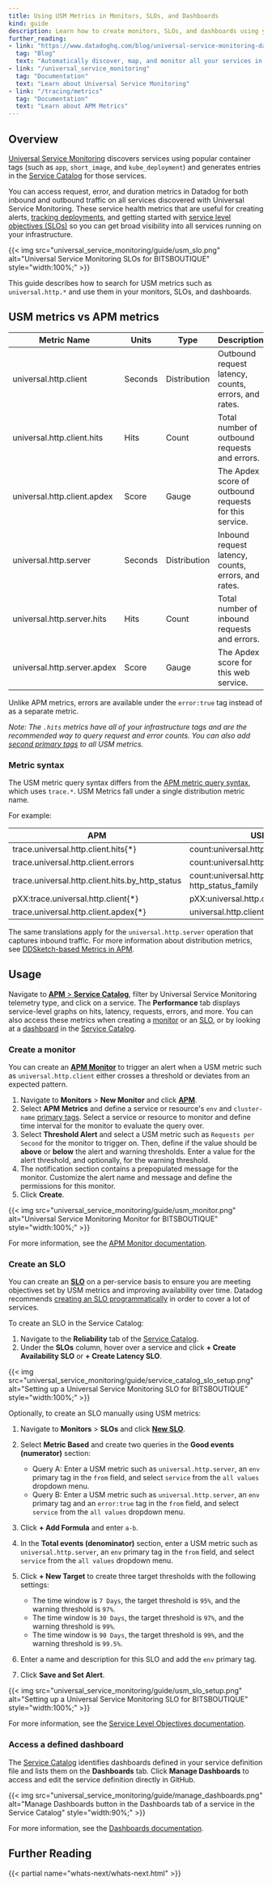 ```yaml
---
title: Using USM Metrics in Monitors, SLOs, and Dashboards
kind: guide
description: Learn how to create monitors, SLOs, and dashboards using your USM metrics.
further_reading:
- link: "https://www.datadoghq.com/blog/universal-service-monitoring-datadog/"
  tag: "Blog"
  text: "Automatically discover, map, and monitor all your services in seconds with Universal Service Monitoring"
- link: "/universal_service_monitoring"
  tag: "Documentation"
  text: "Learn about Universal Service Monitoring"
- link: "/tracing/metrics"
  tag: "Documentation"
  text: "Learn about APM Metrics"
---
```


## Overview

[Universal Service Monitoring][1] discovers services using popular container tags (such as `app`, `short_image`, and `kube_deployment`) and generates entries in the [Service Catalog][2] for those services. 

You can access request, error, and duration metrics in Datadog for both inbound and outbound traffic on all services discovered with Universal Service Monitoring. These service health metrics that are useful for creating alerts, [tracking deployments][11], and getting started with [service level objectives (SLOs)][3] so you can get broad visibility into all services running on your infrastructure. 

{{< img src="universal_service_monitoring/guide/usm_slo.png" alt="Universal Service Monitoring SLOs for BITSBOUTIQUE" style="width:100%;" >}}

This guide describes how to search for USM metrics such as `universal.http.*` and use them in your monitors, SLOs, and dashboards.

## USM metrics vs APM metrics

| Metric Name                 | Units   | Type         | Description                                       |
|-----------------------------|---------|--------------|---------------------------------------------------|
| universal.http.client       | Seconds | Distribution | Outbound request latency, counts, errors, and rates.                |
| universal.http.client.hits  | Hits    | Count        | Total number of outbound requests and errors.                |
| universal.http.client.apdex | Score   | Gauge        | The Apdex score of outbound requests for this service.                |
| universal.http.server       | Seconds | Distribution | Inbound request latency, counts, errors, and rates.  |
| universal.http.server.hits  | Hits    | Count        | Total number of inbound requests and errors.                 |
| universal.http.server.apdex | Score   | Gauge        | The Apdex score for this web service.             |

Unlike APM metrics, errors are available under the `error:true` tag instead of as a separate metric.

*Note: The `.hits` metrics have all of your infrastructure tags and are the recommended way to query request and error counts. You can also add [second primary tags][16] to all USM metrics.*

### Metric syntax

The USM metric query syntax differs from the [APM metric query syntax][4], which uses `trace.*`. USM Metrics fall under a single distribution metric name. 

For example:

| APM                                             | USM                                                  |
|-------------------------------------------------|------------------------------------------------------|
| trace.universal.http.client.hits{*}             | count:universal.http.client{*}                       |
| trace.universal.http.client.errors              | count:universal.http.client{error:true}              |
| trace.universal.http.client.hits.by_http_status | count:universal.http.client{*} by http_status_family |
| pXX:trace.universal.http.client{*}              | pXX:universal.http.client{*}                         |
| trace.universal.http.client.apdex{*}            | universal.http.client.apdex{*}                       |

The same translations apply for the `universal.http.server` operation that captures inbound traffic. For more information about distribution metrics, see [DDSketch-based Metrics in APM][12].

## Usage

Navigate to [**APM** > **Service Catalog**][5], filter by Universal Service Monitoring telemetry type, and click on a service. The **Performance** tab displays service-level graphs on hits, latency, requests, errors, and more. You can also access these metrics when creating a [monitor](#create-a-monitor) or an [SLO](#create-an-slo), or by looking at a [dashboard](#access-a-defined-dashboard) in the [Service Catalog][2].

### Create a monitor

You can create an [**APM Monitor**][8] to trigger an alert when a USM metric such as `universal.http.client` either crosses a threshold or deviates from an expected pattern.

1. Navigate to **Monitors** > **New Monitor** and click [**APM**][13].
2. Select **APM Metrics** and define a service or resource's `env` and `cluster-name` [primary tags][14]. Select a service or resource to monitor and define time interval for the monitor to evaluate the query over. 
3. Select **Threshold Alert** and select a USM metric such as `Requests per Second` for the monitor to trigger on. Then, define if the value should be **above** or **below** the alert and warning thresholds. Enter a value for the alert threshold, and optionally, for the warning threshold.
4. The notification section contains a prepopulated message for the monitor. Customize the alert name and message and define the permissions for this monitor.
5. Click **Create**.

{{< img src="universal_service_monitoring/guide/usm_monitor.png" alt="Universal Service Monitoring Monitor for BITSBOUTIQUE" style="width:100%;" >}}

For more information, see the [APM Monitor documentation][6].

### Create an SLO

You can create an [**SLO**][10] on a per-service basis to ensure you are meeting objectives set by USM metrics and improving availability over time. Datadog recommends [creating an SLO programmatically][9] in order to cover a lot of services. 

To create an SLO in the Service Catalog:

1. Navigate to the **Reliability** tab of the [Service Catalog][5].
2. Under the **SLOs** column, hover over a service and click **+ Create Availability SLO** or **+ Create Latency SLO**.

{{< img src="universal_service_monitoring/guide/service_catalog_slo_setup.png" alt="Setting up a Universal Service Monitoring SLO for BITSBOUTIQUE" style="width:100%;" >}}

Optionally, to create an SLO manually using USM metrics:

1. Navigate to **Monitors** > **SLOs** and click [**New SLO**][15].
2. Select **Metric Based** and create two queries in the **Good events (numerator)** section:
   
   * Query A: Enter a USM metric such as `universal.http.server`, an `env` primary tag in the `from` field, and select `service` from the `all values` dropdown menu. 
   * Query B: Enter a USM metric such as `universal.http.server`, an `env` primary tag and an `error:true` tag in the `from` field, and select `service` from the `all values` dropdown menu. 

3. Click **+ Add Formula** and enter `a-b`.
4. In the **Total events (denominator)** section, enter a USM metric such as `universal.http.server`, an `env` primary tag in the `from` field, and select `service` from the `all values` dropdown menu.
5. Click **+ New Target** to create three target thresholds with the following settings:

   * The time window is `7 Days`, the target threshold is `95%`, and the warning threshold is `97%`.
   * The time window is `30 Days`, the target threshold is `97%`, and the warning threshold is `99%`.
   * The time window is `90 Days`, the target threshold is `99%`, and the warning threshold is `99.5%`.

6. Enter a name and description for this SLO and add the `env` primary tag.
7. Click **Save and Set Alert**.

{{< img src="universal_service_monitoring/guide/usm_slo_setup.png" alt="Setting up a Universal Service Monitoring SLO for BITSBOUTIQUE" style="width:100%;" >}}

For more information, see the [Service Level Objectives documentation][10].

### Access a defined dashboard

The [Service Catalog][2] identifies dashboards defined in your service definition file and lists them on the **Dashboards** tab. Click **Manage Dashboards** to access and edit the service definition directly in GitHub. 

{{< img src="universal_service_monitoring/guide/manage_dashboards.png" alt="Manage Dashboards button in the Dashboards tab of a service in the Service Catalog" style="width:90%;" >}}

For more information, see the [Dashboards documentation][7].

## Further Reading

{{< partial name="whats-next/whats-next.html" >}}

[1]: /universal_service_monitoring
[2]: /tracing/service_catalog
[3]: /monitors/service_level_objectives
[4]: /tracing/metrics/metrics_namespace
[5]: https://app.datadoghq.com/services
[6]: /monitors/create/types/apm
[7]: /dashboards
[8]: https://app.datadoghq.com/monitors/create/apm
[9]: /api/latest/service-level-objectives/
[10]: https://app.datadoghq.com/slo/new
[11]: /tracing/services/deployment_tracking/
[12]: /tracing/guide/ddsketch_trace_metrics/
[13]: https://app.datadoghq.com/monitors/create/apm
[14]: /metrics/advanced-filtering/
[15]: https://app.datadoghq.com/slo/new
[16]: /tracing/guide/setting_primary_tags_to_scope/?tab=helm#add-a-second-primary-tag-in-datadog
